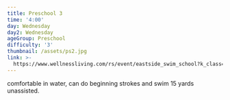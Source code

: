 ```yaml
---
title: Preschool 3
time: '4:00'
day: Wednesday
day2: Wednesday
ageGroup: Preschool
difficulty: '3'
thumbnail: /assets/ps2.jpg
link: >-
  https://www.wellnessliving.com/rs/event/eastside_swim_school?k_class=93130&k_class_tab=10864
---
```

comfortable in water, can do beginning strokes and swim 15 yards unassisted.
